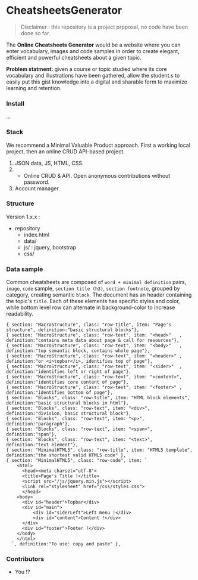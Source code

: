 # CheatsheetsGenerator
>Disclaimer : this repository is a project prpposal, no code have been done so far.

The **Online Cheatsheets Generator** would be a website where you can enter vocabulary, images and code samples in order to create elegant, efficient and powerful cheatsheets about a given topic.

**Problem statment:** given a course or topic studied where its core vocabulary and illustrations have been gathered, allow the student.s to easily put this gist knowledge into a digital and sharable form to maximize learning and retention.

### Install
...

### Stack
We recommend a Minimal Valuable Product approach. First a working local project, then an online CRUD API-based project.

1. JSON data, JS, HTML, CSS.
2. + Online CRUD & API. Open anonymous contributions without password.
3. Account manager.

### Structure
Version 1.x.x :
- repository
  - index.html
  - data/
  - js/ : jquery, bootstrap
  - css/

### Data sample
Common cheatsheets are composed of `word + minimal definition` pairs, `image`, `code` sample, `section title (h3)`, `section footnote`, grouped by category, creating semantic `block`. The document has an header containing the topic's `title`. Each of these elements has specific styles and color, while bottom level row can alternate in background-color to increase readability.
```
{ section: "MacroStructure", class: "row-title", item: "Page's structure", definition:"basic structural blocks"},
{ section: "MacroStructure", class: "row-text", item: "<head>"   , definition:"contains meta data about page & call for resources"},
{ section: "MacroStructure", class: "row-text", item: "<body>"   , definition:"top semantic block, contains whole page"},
{ section: "MacroStructure", class: "row-text", item: "<header>" , definition:"or <i>topbar</i>, identifies top of page"},
{ section: "MacroStructure", class: "row-text", item: "<sider>"  , definition:"identifies left or right of page"},
{ section: "MacroStructure", class: "row-text", item: "<content>", definition:"identifies core content of page"},
{ section: "MacroStructure", class: "row-text", item: "<footer>" , definition:"identifies bottom of page"},
{ section: "Blocks", class: "row-title", item: "HTML block elements", definition:"basic structural blocks in html"},
{ section: "Blocks", class: "row-text", item: "<div>", definition:"division, basic structural block"},
{ section: "Blocks", class: "row-text", item: "<p>", definition:"paragraph"},
{ section: "Blocks", class: "row-text", item: "<span>", definition:"span"},
{ section: "Blocks", class: "row-text", item: "<text>", definition:"text element"},
{ section: "MinimalHTML5", class: "row-title", item: "HTML5 template", definition:"the shortest valid HTML5 code" },
{ section: "MinimalHTML5", class: "row-code", item: `
    <html>
      <head><meta charset="utf-8">
      <title>Page's Title !</title>
      <script src="/js/jquery.min.js"></script>
      <link rel="stylesheet" href="/css/styles.css">
      </head>
    <body>
      <div id="header">Topbar</div>
      <div id="main">
          <div id="siderLeft">Left menu !</div>
          <div id="content">Content !</div>
      </div>
      <div id="footer">Footer !</div>
    </body>
    </html>
  `, definition:"To use: copy and paste" },

```

### Contributors
- You !?
